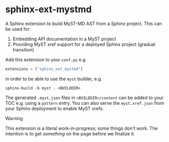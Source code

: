 # sphinx-ext-mystmd

A Sphinx extension to build MyST-MD AST from a Sphinx project. This can be used for:

1. Embedding API documentation in a MyST project
2. Providing MyST xref support for a deployed Sphinx project (gradual transition)

Add this extension to your `conf.py` e.g.
```python
extensions = ["sphinx_ext_mystmd"]
```
in order to be able to use the `myst` builder, e.g.

```shell
sphinx-build -b myst . <BUILDDIR>
```

The generated `.myst.json` files in `<BUILDDIR>/content` can be added to your TOC e.g. using a `pattern` entry. You can also serve the `myst.xref.json` from your Sphinx deployment to enable MyST xrefs.

> [!WARNING]
> This extension is a literal work-in-progress; some things don't work.
> The intention is to get _something_ on the page before we finalize it.
